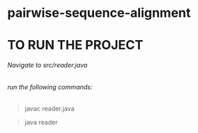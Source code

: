 # pairwise-sequence-alignment
# TO RUN THE PROJECT
###### Navigate to src/reader.java
###### run the following commands:

> javac reader.java

> java reader
